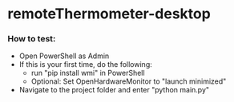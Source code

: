 # remoteThermometer-desktop

### How to test:

* Open PowerShell as Admin
* If this is your first time, do the following:
  * run "pip install wmi" in PowerShell
  * Optional: Set OpenHardwareMonitor to "launch minimized"
* Navigate to the project folder and enter "python main.py"
